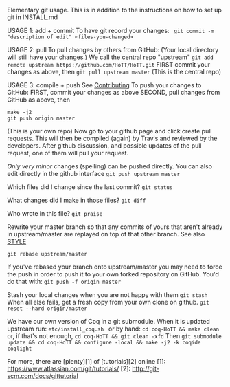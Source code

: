 Elementary git usage. This is in addition to the instructions on how to set up git in INSTALL.md

USAGE 1: add + commit
To have git record your changes:
` git commit -m "description of edit" <files-you-changed>`

USAGE 2: pull
To pull changes by others from GitHub:
(Your local directory will still have your changes.)
We call the central repo "upstream"
`git add remote upstream https://github.com/HoTT/HoTT.git`
 FIRST commit your changes as above, then
`git pull upstream master`
(This is the central repo)

USAGE 3: compile + push
See [Contributing](https://github.com/HoTT/HoTT/blob/master/STYLE.md)
To push your changes to GitHub:
FIRST, commit your changes as above
SECOND, pull changes from GitHub as above, then
```
make -j2
git push origin master
```
(This is your own repo)
Now go to your github page and click create pull requests.
This will then be compiled (again) by Travis and reviewed by the developers.
After github discussion, and possible updates of the pull request, 
one of them will pull your request.

*Only very minor* changes (spelling) can be pushed directly.
You can also edit directly in the github interface
`git push upstream master`

Which files did I change since the last commit?
`git status`

What changes did I make in those files?
`git diff`

Who wrote in this file?
`git praise`

Rewrite your master branch so that any commits of yours that
aren't already in upstream/master are replayed on top of that
other branch. See also [STYLE](https://github.com/HoTT/HoTT/blob/master/STYLE.md)

`git rebase upstream/master`

If you've rebased your branch onto upstream/master you may need to force the push in order to push it to  your own forked repository on GitHub. You'd do that with:
`git push -f origin master`

Stash your local changes when you are not happy with them
`git stash`
When all else fails, get a fresh copy from your own clone on github.
`git reset --hard origin/master `

We have our own version of Coq in a git submodule. When it is updated upstream run:
`etc/install_coq.sh `
or by hand:
`cd coq-HoTT && make clean `
or, if that's not enough, 
`cd coq-HoTT && git clean -xfd`
Then
`git submodule update && cd coq-HoTT && configure -local && make -j2 -k coqide coqlight`

For more, there are [plenty][1] of [tutorials][2] online
[1]: https://www.atlassian.com/git/tutorials/
[2]: http://git-scm.com/docs/gittutorial

